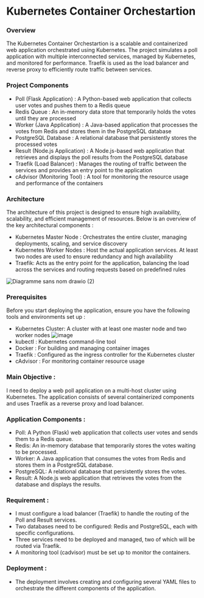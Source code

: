 # Kubernetes Container Orchestartion #

### Overview ###

The Kubernetes Container Orchestartion is a scalable and containerized web application orchestrated using Kubernetes. The project simulates a poll application with multiple interconnected services, managed by Kubernetes, and monitored for performance. Traefik is used as the load balancer and reverse proxy to efficiently route traffic between services.

### Project Components ###

- Poll (Flask Application) : A Python-based web application that collects user votes and pushes them to a Redis queue
- Redis Queue : An in-memory data store that temporarily holds the votes until they are processed
- Worker (Java Application) : A Java-based application that processes the votes from Redis and stores them in the PostgreSQL database
- PostgreSQL Database : A relational database that persistently stores the processed votes
- Result (Node.js Application) : A Node.js-based web application that retrieves and displays the poll results from the PostgreSQL database
- Traefik (Load Balancer) : Manages the routing of traffic between the services and provides an entry point to the application
- cAdvisor (Monitoring Tool) : A tool for monitoring the resource usage and performance of the containers


### Architecture ###

The architecture of this project is designed to ensure high availability, scalability, and efficient management of resources. Below is an overview of the key architectural components :
- Kubernetes Master Node : Orchestrates the entire cluster, managing deployments, scaling, and service discovery
- Kubernetes Worker Nodes : Host the actual application services. At least two nodes are used to ensure redundancy and high availability
- Traefik: Acts as the entry point for the application, balancing the load across the services and routing requests based on predefined rules

![Diagramme sans nom drawio (2)](https://github.com/user-attachments/assets/53511900-769f-41a2-af67-3bb973ba71ec)


### Prerequisites ###

Before you start deploying the application, ensure you have the following tools and environments set up : 
- Kubernetes Cluster: A cluster with at least one master node and two worker nodes ![image](https://github.com/user-attachments/assets/0bd797a5-20a8-4f51-a716-a02fd14e2edb)
- kubectl : Kubernetes command-line tool
- Docker : For building and managing container images
- Traefik : Configured as the ingress controller for the Kubernetes cluster
- cAdvisor : For monitoring container resource usage












### Main Objective : ###

I need to deploy a web poll application on a multi-host cluster using Kubernetes. The application consists of several containerized components and uses Traefik as a reverse proxy and load balancer.

### Application Components : ###
- Poll: A Python (Flask) web application that collects user votes and sends them to a Redis queue.
- Redis: An in-memory database that temporarily stores the votes waiting to be processed.
- Worker: A Java application that consumes the votes from Redis and stores them in a PostgreSQL database.
- PostgreSQL: A relational database that persistently stores the votes.
- Result: A Node.js web application that retrieves the votes from the database and displays the results.

### Requirement : ###
- I must configure a load balancer (Traefik) to handle the routing of the Poll and Result services.
- Two databases need to be configured: Redis and PostgreSQL, each with specific configurations.
- Three services need to be deployed and managed, two of which will be routed via Traefik.
- A monitoring tool (cadvisor) must be set up to monitor the containers.

### Deployment : ###
- The deployment involves creating and configuring several YAML files to orchestrate the different components of the application.

